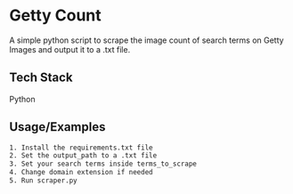 # Getty Count

A simple python script to scrape the image count of search terms on Getty Images and output it to a .txt file. 

## Tech Stack

Python

## Usage/Examples

```bash
1. Install the requirements.txt file
2. Set the output_path to a .txt file
3. Set your search terms inside terms_to_scrape
4. Change domain extension if needed
5. Run scraper.py

```
